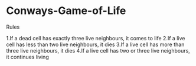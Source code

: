 # Conways-Game-of-Life

Rules

1.If a dead cell has exactly three live neighbours, it comes to life
2.If a live cell has less than two live neighbours, it dies
3.If a live cell has more than three live neighbours, it dies
4.If a live cell has two or three live neighbours, it continues living

